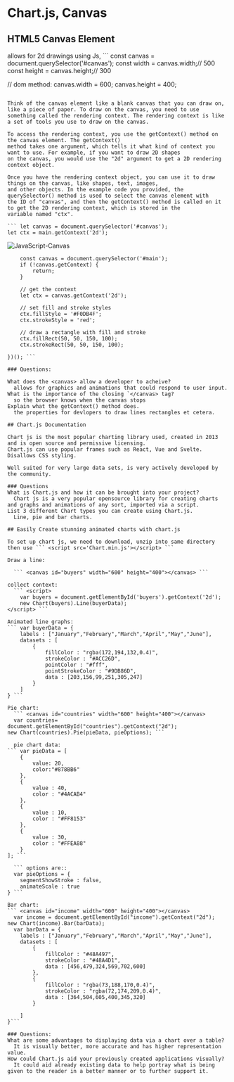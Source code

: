 # Chart.js, Canvas

## HTML5 Canvas Element

<canvas> allows for 2d drawings using Js, ``` <canvas width="500" height="300" id="canvas"></canvas>
const canvas = document.querySelector('#canvas');
const width = canvas.width;// 500
const height = canvas.height;// 300
  
// dom method:
canvas.width = 600;
canvas.height = 400;  

```

Think of the canvas element like a blank canvas that you can draw on, like a piece of paper. To draw on the canvas, you need to use something called the rendering context. The rendering context is like a set of tools you use to draw on the canvas.

To access the rendering context, you use the getContext() method on the canvas element. The getContext() 
method takes one argument, which tells it what kind of context you want to use. For example, if you want to draw 2D shapes 
on the canvas, you would use the "2d" argument to get a 2D rendering context object.

Once you have the rendering context object, you can use it to draw things on the canvas, like shapes, text, images, 
and other objects. In the example code you provided, the querySelector() method is used to select the canvas element with
the ID of "canvas", and then the getContext() method is called on it to get the 2D rendering context, which is stored in the 
variable named "ctx".
  
``` let canvas = document.querySelector('#canvas');
let ctx = main.getContext('2d');
  ```
![JavaScript-Canvas](https://user-images.githubusercontent.com/122787483/219883661-60a15233-7e5a-4aa3-9c2f-2b128540f635.png)

``` (() => {
    const canvas = document.querySelector('#main');
    if (!canvas.getContext) {
        return;
    }

    // get the context
    let ctx = canvas.getContext('2d');

    // set fill and stroke styles
    ctx.fillStyle = '#F0DB4F';
    ctx.strokeStyle = 'red';

    // draw a rectangle with fill and stroke
    ctx.fillRect(50, 50, 150, 100);
    ctx.strokeRect(50, 50, 150, 100);

})(); ```

### Questions:
  
What does the <canvas> allow a developer to acheive?
  allows for graphics and animations that could respond to user input.
What is the importance of the closing `</canvas> tag?
  so the browser knows when the canvas stops
Explain what the getContext() method does.
  the properties for devlopers to draw lines rectangles et cetera.

## Chart.js Documentation

Chart js is the most popular charting library used, created in 2013 and is open source and permissive licensing.
Chart.js can use popular frames such as React, Vue and Svelte.
Disallows CSS styling.

Well suited for very large data sets, is very actively developed by the community.
  
### Questions
What is Chart.js and how it can be brought into your project?
  Chart js is a very popular opensource library for creating charts and graphs and animations of any sort, imported via a script.
List 3 different Chart types you can create using Chart.js.
  Line, pie and bar charts.
  
## Easily Create stunning animated charts with chart.js

To set up chart js, we need to download, unzip into same directory then use ``` <script src='Chart.min.js'></script> ```

Draw a line:
  
  ``` <canvas id="buyers" width="600" height="400"></canvas> ```

collect context:
  ``` <script>
    var buyers = document.getElementById('buyers').getContext('2d');
    new Chart(buyers).Line(buyerData);
</script> ``` 
  
Animated line graphs:
``` var buyerData = {
	labels : ["January","February","March","April","May","June"],
	datasets : [
		{
			fillColor : "rgba(172,194,132,0.4)",
			strokeColor : "#ACC26D",
			pointColor : "#fff",
			pointStrokeColor : "#9DB86D",
			data : [203,156,99,251,305,247]
		}
	]
} ```
  
Pie chart:
  ``` <canvas id="countries" width="600" height="400"></canvas>
  var countries= document.getElementById("countries").getContext("2d");
new Chart(countries).Pie(pieData, pieOptions); ``` 
  
  pie chart data: 
``` var pieData = [
	{
		value: 20,
		color:"#878BB6"
	},
	{
		value : 40,
		color : "#4ACAB4"
	},
	{
		value : 10,
		color : "#FF8153"
	},
	{
		value : 30,
		color : "#FFEA88"
	}
]; ``` 
  
  ``` options are::
  var pieOptions = {
	segmentShowStroke : false,
	animateScale : true
} ``` 
  
Bar chart:
``` <canvas id="income" width="600" height="400"></canvas>
  var income = document.getElementById("income").getContext("2d");
new Chart(income).Bar(barData);
  var barData = {
	labels : ["January","February","March","April","May","June"],
	datasets : [
		{
			fillColor : "#48A497",
			strokeColor : "#48A4D1",
			data : [456,479,324,569,702,600]
		},
		{
			fillColor : "rgba(73,188,170,0.4)",
			strokeColor : "rgba(72,174,209,0.4)",
			data : [364,504,605,400,345,320]
		}

	]
}``` 

### Questions:
What are some advantages to displaying data via a chart over a table?
  It is visually better, more accurate and has higher representation value. 
How could Chart.js aid your previously created applications visually?
  It could aid already existing data to help portray what is being given to the reader in a better manner or to further support it.
 

  


  



  

